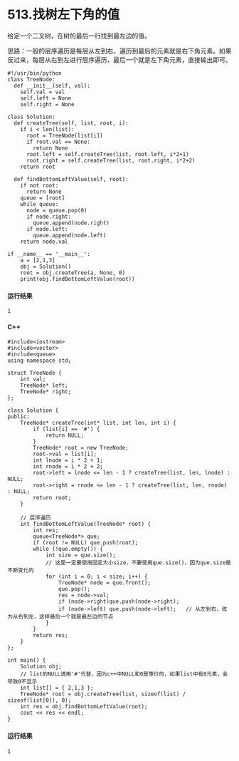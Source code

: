 # 513.找树左下角的值
给定一个二叉树，在树的最后一行找到最左边的值。

思路：一般的层序遍历是每层从左到右，遍历到最后的元素就是右下角元素。如果反过来，每层从右到左进行层序遍历，最后一个就是左下角元素，直接输出即可。

    #!/usr/bin/python
    class TreeNode:
      def __init__(self, val):
        self.val = val
        self.left = None
        self.right = None

    class Solution:
      def createTree(self, list, root, i):
        if i < len(list):
          root = TreeNode(list[i])
          if root.val == None:
            return None
          root.left = self.createTree(list, root.left, i*2+1)
          root.right = self.createTree(list, root.right, i*2+2)
        return root

      def findBottomLeftValue(self, root):
        if not root:
          return None
        queue = [root]
        while queue:
          node = queue.pop(0)
          if node.right:
            queue.append(node.right)
          if node.left:
            queue.append(node.left)
        return node.val

    if __name__ == '__main__':
        a = [2,1,3]
        obj = Solution()
        root = obj.createTree(a, None, 0)
        print(obj.findBottomLeftValue(root))

#### 运行结果
    1

#### C++

    #include<iostream>
    #include<vector>
    #include<queue>
    using namespace std;

    struct TreeNode {
        int val;
        TreeNode* left;
        TreeNode* right;
    };

    class Solution {
    public:
        TreeNode* createTree(int* list, int len, int i) {
            if (list[i] == '#') {
                return NULL;
            }
            TreeNode* root = new TreeNode;
            root->val = list[i];
            int lnode = i * 2 + 1;
            int rnode = i * 2 + 2;
            root->left = lnode <= len - 1 ? createTree(list, len, lnode) : NULL;
            root->right = rnode <= len - 1 ? createTree(list, len, rnode) : NULL;
            return root;
        }

        // 层序遍历
        int findBottomLeftValue(TreeNode* root) {
            int res;
            queue<TreeNode*> que;
            if (root != NULL) que.push(root);
            while (!que.empty()) {
                int size = que.size();
                // 这里一定要使用固定大小size，不要使用que.size()，因为que.size是不断变化的
                for (int i = 0; i < size; i++) {
                    TreeNode* node = que.front();
                    que.pop();
                    res = node->val;
                    if (node->right)que.push(node->right);
                    if (node->left) que.push(node->left);   // 从左到右，改为从右到左，这样最后一个就是最左边的节点
                }
            }
            return res;
        }
    };

    int main() {
        Solution obj;
        // list的NULL请用'#'代替，因为c++中NULL和0是等价的，如果list中有0元素，会导致0不显示
        int list[] = { 2,1,3 };
        TreeNode* root = obj.createTree(list, sizeof(list) / sizeof(list[0]), 0);
        int res = obj.findBottomLeftValue(root);
        cout << res << endl;
    }

#### 运行结果
    1
